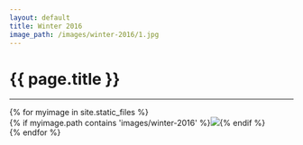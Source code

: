 ```yaml
---
layout: default
title: Winter 2016
image_path: /images/winter-2016/1.jpg
---
```


<h1>{{ page.title }}</h1>
<hr>

<div class="row">
{% for myimage in site.static_files %}<div class="col-lg-3 col-md-4 col-xs-6 thumb">{% if myimage.path contains 'images/winter-2016' %}<img class="img-responsive" src="{{myimage.path}}">{% endif %}</div>{% endfor %}
</div>

